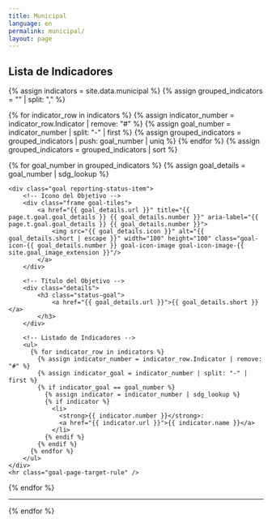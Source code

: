 ```yaml
---
title: Municipal
language: en
permalink: municipal/
layout: page
---
```


## Lista de Indicadores

<div class="container">
  {% assign indicators = site.data.municipal %}
  {% assign grouped_indicators = "" | split: "," %}

  <!-- Agrupar indicadores por objetivo -->
  {% for indicator_row in indicators %}
    {% assign indicator_number = indicator_row.Indicator | remove: "#" %}
    {% assign goal_number = indicator_number | split: "-" | first %}
    {% assign grouped_indicators = grouped_indicators | push: goal_number | uniq %}
  {% endfor %}
  {% assign grouped_indicators = grouped_indicators | sort %}

  <!-- Mostrar indicadores agrupados en orden de objetivos -->
  {% for goal_number in grouped_indicators %}
    {% assign goal_details = goal_number | sdg_lookup %}

    <div class="goal reporting-status-item">
        <!-- Icono del Objetivo -->
        <div class="frame goal-tiles">
            <a href="{{ goal_details.url }}" title="{{ page.t.goal.goal_details }} {{ goal_details.number }}" aria-label="{{ page.t.goal.goal_details }} {{ goal_details.number }}">
                <img src="{{ goal_details.icon }}" alt="{{ goal_details.short | escape }}" width="100" height="100" class="goal-icon-{{ goal_details.number }} goal-icon-image goal-icon-image-{{ site.goal_image_extension }}"/>
            </a>
        </div>
        
        <!-- Título del Objetivo -->
        <div class="details">
            <h3 class="status-goal">
                <a href="{{ goal_details.url }}">{{ goal_details.short }}</a>
            </h3>
        </div>

        <!-- Listado de Indicadores -->
        <ul>
          {% for indicator_row in indicators %}
            {% assign indicator_number = indicator_row.Indicator | remove: "#" %}
            {% assign indicator_goal = indicator_number | split: "-" | first %}
            {% if indicator_goal == goal_number %}
              {% assign indicator = indicator_number | sdg_lookup %}
              {% if indicator %}
                <li>
                  <strong>{{ indicator.number }}</strong>: 
                  <a href="{{ indicator.url }}">{{ indicator.name }}</a>
                </li>
              {% endif %}
            {% endif %}
          {% endfor %}
        </ul>
    </div>
    <hr class="goal-page-target-rule" />
  {% endfor %}
</div>
        </ul>
    </div>
    <hr class="goal-page-target-rule" />
  {% endfor %}
</div>
